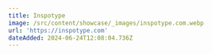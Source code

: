 ```yaml
---
title: Inspotype
image: /src/content/showcase/_images/inspotype.com.webp
url: 'https://inspotype.com'
dateAdded: 2024-06-24T12:08:04.736Z
---
```


